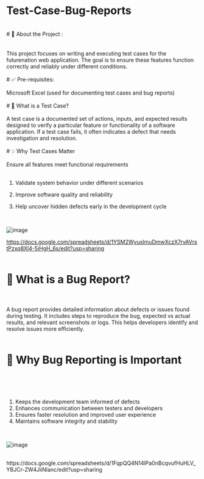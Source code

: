 # Test-Case-Bug-Reports
<br>
# 🧪 About the Project : &nbsp;&nbsp;&nbsp; &nbsp;&nbsp;&nbsp; <br>
<br><br>
This project focuses on writing and executing test cases for the futurenation web application. The goal is to ensure these features function correctly and reliably under different conditions.
<br><br>
# ✅ Pre-requisites: &nbsp;&nbsp;&nbsp; &nbsp;&nbsp;&nbsp; <be>
<br><br>
Microsoft Excel (used for documenting test cases and bug reports)
<br><br>
# 🧾 What is a Test Case? &nbsp;&nbsp;&nbsp; &nbsp;&nbsp;&nbsp; <be>
<br><br>
A test case is a documented set of actions, inputs, and expected results designed to verify a particular feature or functionality of a software application. If a test case fails, it often indicates a defect that needs investigation and resolution.
<br><br>
# 💡 Why Test Cases Matter &nbsp;&nbsp;&nbsp; &nbsp;&nbsp;&nbsp; 
<br><br>
Ensure all features meet functional requirements
<br>
<br>
  
1. Validate system behavior under different scenarios
  
2. Improve software quality and reliability
  
3. Help uncover hidden defects early in the development cycle

<br>

![image](https://github.com/user-attachments/assets/0007afb4-42cb-4ef1-8ce6-82e3cc41c069)

https://docs.google.com/spreadsheets/d/1YSM2WyusImuDmwXczX7rvAVrstPzxq8XI4-5iHgH_6s/edit?usp=sharing 
<br><br>

# 🐞 What is a Bug Report? &nbsp;&nbsp;&nbsp; &nbsp;&nbsp;&nbsp; <be>
<br><br>
A bug report provides detailed information about defects or issues found during testing. It includes steps to reproduce the bug, expected vs actual results, and relevant screenshots or logs. This helps developers identify and resolve issues more efficiently.
<br><br>
# 🔧 Why Bug Reporting is Important  &nbsp;&nbsp;&nbsp; &nbsp;&nbsp;&nbsp;
<be> <br>
1. Keeps the development team informed of defects
2. Enhances communication between testers and developers
3. Ensures faster resolution and improved user experience
4. Maintains software integrity and stability

<br>

 ![image](https://github.com/user-attachments/assets/17ee4f7c-1a20-4f11-91ce-cbd93379d64a)
 
<br>
https://docs.google.com/spreadsheets/d/1FqpQQ4N14lPa0nBcqvufHuHLV_YBJCr-ZW4JiiNlanc/edit?usp=sharing

<be>
<br>
